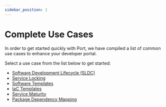```yaml
---
sidebar_position: 1
---
```


# Complete Use Cases

In order to get started quickly with Port, we have compiled a list of common use cases to enhance your developer portal.

Select a use case from the list below to get started:

- [Software Development Lifecycle (SLDC)](./sdlc.md)
- [Service Locking](./service-locking.md)
- [Software Templates](./software-templates.md)
- [IaC Templates](./iac-templates.md)
- [Service Maturity](./service-maturity.md)
- [Package Dependency Mapping](./package-dependency-mapping.md)
